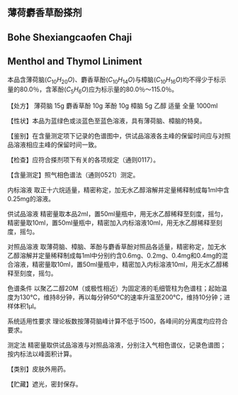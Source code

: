 ## 薄荷麝香草酚搽剂

## Bohe Shexiangcaofen Chaji

## Menthol and Thymol Liniment

本品含薄荷脑$(C_{10}H_{20}O)$、麝香草酚$(C_{10}H_{14}O)$与樟脑$(C_{10}H_{16}O)$均不得少于标示量的80.0％，含苯酚$(C_{5}H_{6}O)$应为标示量的80.0％～115.0％。

【处方】 
薄荷脑 15g
麝香草酚 10g
苯酚 10g
樟脑 5g
乙醇 适量
全量 1000ml

【性状】本品为蓝绿色或淡蓝色至蓝色溶液，具有薄荷脑、樟脑的特臭。

【鉴别】在含量测定项下记录的色谱图中，供试品溶液各主峰的保留时间应与对照品溶液相应主峰的保留时间一致。

【检查】应符合搽剂项下有关的各项规定（通则0117）。

【含量测定】照气相色谱法（通则0521）测定。

内标溶液 取正十六烷适量，精密称定，加无水乙醇溶解并定量稀释制成每1ml中含0.25mg的溶液。

供试品溶液 精密量取本品2ml，置50ml量瓶中，用无水乙醇稀释至刻度，摇匀，精密量取10ml，置50ml量瓶中，精密加入内标溶液10ml，用无水乙醇稀释至刻度，摇匀。

对照品溶液 取薄荷脑、樟脑、苯酚与麝香草酚对照品各适量，精密称定，加无水乙醇溶解并定量稀释制成每1ml中分别约含0.6mg、0.2mg、0.4mg和0.4mg的混合溶液，精密量取10ml，置50ml量瓶中，精密加入内标溶液10ml，用无水乙醇稀释至刻度，摇匀。

色谱条件 以聚乙二醇20M（或极性相近）为固定液的毛细管柱为色谱柱；起始温度为130℃，维持8分钟，再以每分钟50℃的速率升温至200℃，维持10分钟；进样体积1μl。

系统适用性要求 理论板数按薄荷脑峰计算不低于1500，各峰间的分离度均应符合要求。

测定法 精密量取供试品溶液与对照品溶液，分别注入气相色谱仪，记录色谱图；按内标法以峰面积计算。

【类别】皮肤外用药。

【贮藏】遮光，密封保存。